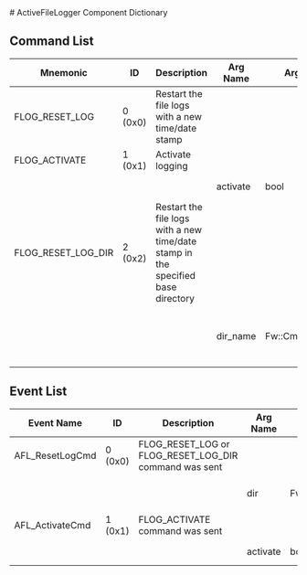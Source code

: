 <title>ActiveFileLogger Component Dictionary</title>
# ActiveFileLogger Component Dictionary


## Command List

|Mnemonic|ID|Description|Arg Name|Arg Type|Comment
|---|---|---|---|---|---|
|FLOG_RESET_LOG|0 (0x0)|Restart the file logs with a new time/date stamp| | |
|FLOG_ACTIVATE|1 (0x1)|Activate logging| | |
| | | |activate|bool|Activate/deactivate the logger|
|FLOG_RESET_LOG_DIR|2 (0x2)|Restart the file logs with a new time/date stamp in the specified base directory| | |
| | | |dir_name|Fw::CmdStringArg|Base directory to start putting time stamped directories in for file logs.|


## Event List

|Event Name|ID|Description|Arg Name|Arg Type|Arg Size|Description
|---|---|---|---|---|---|---|
|AFL_ResetLogCmd|0 (0x0)|FLOG_RESET_LOG or FLOG_RESET_LOG_DIR command was sent| | | | |
| | | |dir|Fw::LogStringArg&|80|New time stamped directory for storing file logs.|
|AFL_ActivateCmd|1 (0x1)|FLOG_ACTIVATE command was sent| | | | |
| | | |activate|bool||Activate/deactivate the logger|
